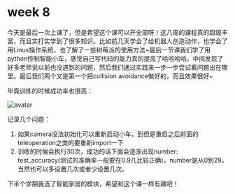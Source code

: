 # week 8

今天是最后一次上课了，但是希望这个课可以开全周呀！这八周的课程真的超级丰富，而且实打实学到了很多知识。比如前几天学会了给机器人创造动作，也学会了用Linux操作系统，也了解了一些树莓派的使用方法~最后一节课我们学了用python控制智能小车，感觉自己写代码的能力真的提高了哈哈哈哈。中间发现了好多老师说以前也没遇到的问题，然后我们通过实践来一步一步尝试看问题出在哪里。最后我们两个又是第一个把collision avoidance做好的，而且效果很好~

毕竟训练的时候成功率也很高：

![avatar](https://github.com/xzy-xyz/test/blob/master/4.png)

记录几个问题：

1. 如果camera没法初始化可以重新启动小车，到但是重启之后前面的teleoperation之类的要重新import一下
2. 训练的时候会执行30次，成功的话下面会逐渐出现number: test_accuracy(测试的准确率一般要在0.9几比较正确)，number是从0到29，当然也可以多设置几次或者少设置几次。

下半个学期我选了智能家居的模块，希望和这个课一样有趣吧！